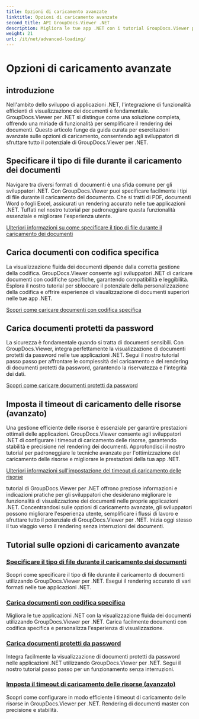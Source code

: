 ```yaml
---
title: Opzioni di caricamento avanzate
linktitle: Opzioni di caricamento avanzate
second_title: API GroupDocs.Viewer .NET
description: Migliora le tue app .NET con i tutorial GroupDocs.Viewer per .NET. Impara a specificare i tipi di file, a gestire le codifiche, a caricare documenti protetti da password e altro ancora.
weight: 21
url: /it/net/advanced-loading/
---
```


# Opzioni di caricamento avanzate

## introduzione

Nell'ambito dello sviluppo di applicazioni .NET, l'integrazione di funzionalità efficienti di visualizzazione dei documenti è fondamentale. GroupDocs.Viewer per .NET si distingue come una soluzione completa, offrendo una miriade di funzionalità per semplificare il rendering dei documenti. Questo articolo funge da guida curata per esercitazioni avanzate sulle opzioni di caricamento, consentendo agli sviluppatori di sfruttare tutto il potenziale di GroupDocs.Viewer per .NET.

## Specificare il tipo di file durante il caricamento dei documenti
Navigare tra diversi formati di documenti è una sfida comune per gli sviluppatori .NET. Con GroupDocs.Viewer puoi specificare facilmente i tipi di file durante il caricamento del documento. Che si tratti di PDF, documenti Word o fogli Excel, assicurati un rendering accurato nelle tue applicazioni .NET. Tuffati nel nostro tutorial per padroneggiare questa funzionalità essenziale e migliorare l'esperienza utente.

[Ulteriori informazioni su come specificare il tipo di file durante il caricamento dei documenti](./specify-file-type/)

## Carica documenti con codifica specifica
La visualizzazione fluida dei documenti dipende dalla corretta gestione della codifica. GroupDocs.Viewer consente agli sviluppatori .NET di caricare documenti con codifiche specifiche, garantendo compatibilità e leggibilità. Esplora il nostro tutorial per sbloccare il potenziale della personalizzazione della codifica e offrire esperienze di visualizzazione di documenti superiori nelle tue app .NET.

[Scopri come caricare documenti con codifica specifica](./load-documents-encoding/)

## Carica documenti protetti da password
La sicurezza è fondamentale quando si tratta di documenti sensibili. Con GroupDocs.Viewer, integra perfettamente la visualizzazione di documenti protetti da password nelle tue applicazioni .NET. Segui il nostro tutorial passo passo per affrontare le complessità del caricamento e del rendering di documenti protetti da password, garantendo la riservatezza e l'integrità dei dati.

[Scopri come caricare documenti protetti da password](./load-password-protected-document/)

## Imposta il timeout di caricamento delle risorse (avanzato)
Una gestione efficiente delle risorse è essenziale per garantire prestazioni ottimali delle applicazioni. GroupDocs.Viewer consente agli sviluppatori .NET di configurare i timeout di caricamento delle risorse, garantendo stabilità e precisione nel rendering dei documenti. Approfondisci il nostro tutorial per padroneggiare le tecniche avanzate per l'ottimizzazione del caricamento delle risorse e migliorare le prestazioni della tua app .NET.

[Ulteriori informazioni sull'impostazione del timeout di caricamento delle risorse](./set-resource-loading-timeout/)

tutorial di GroupDocs.Viewer per .NET offrono preziose informazioni e indicazioni pratiche per gli sviluppatori che desiderano migliorare le funzionalità di visualizzazione dei documenti nelle proprie applicazioni .NET. Concentrandosi sulle opzioni di caricamento avanzate, gli sviluppatori possono migliorare l'esperienza utente, semplificare i flussi di lavoro e sfruttare tutto il potenziale di GroupDocs.Viewer per .NET. Inizia oggi stesso il tuo viaggio verso il rendering senza interruzioni dei documenti.
## Tutorial sulle opzioni di caricamento avanzate
### [Specificare il tipo di file durante il caricamento dei documenti](./specify-file-type/)
Scopri come specificare il tipo di file durante il caricamento di documenti utilizzando GroupDocs.Viewer per .NET. Esegui il rendering accurato di vari formati nelle tue applicazioni .NET.
### [Carica documenti con codifica specifica](./load-documents-encoding/)
Migliora le tue applicazioni .NET con la visualizzazione fluida dei documenti utilizzando GroupDocs.Viewer per .NET. Carica facilmente documenti con codifica specifica e personalizza l'esperienza di visualizzazione.
### [Carica documenti protetti da password](./load-password-protected-document/)
Integra facilmente la visualizzazione di documenti protetti da password nelle applicazioni .NET utilizzando GroupDocs.Viewer per .NET. Segui il nostro tutorial passo passo per un funzionamento senza interruzioni.
### [Imposta il timeout di caricamento delle risorse (avanzato)](./set-resource-loading-timeout/)
Scopri come configurare in modo efficiente i timeout di caricamento delle risorse in GroupDocs.Viewer per .NET. Rendering di documenti master con precisione e stabilità.